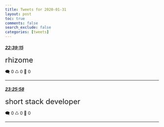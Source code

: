 ```yaml
---
title: Tweets for 2020-01-31
layout: post
toc: true
comments: false
search_exclude: false
categories: [tweets]
---
```



#### <a href = "https://twitter.com/deepfates/status/1223480914887368704">*22:39:15*</a>

<font size="5">rhizome</font>



🗨️ 0 ♺ 0 🤍  0   

---
    
#### <a href = "https://twitter.com/deepfates/status/1223492670909112320">*23:25:58*</a>

<font size="5">short stack developer</font>



🗨️ 0 ♺ 0 🤍  0   

---
    
            

